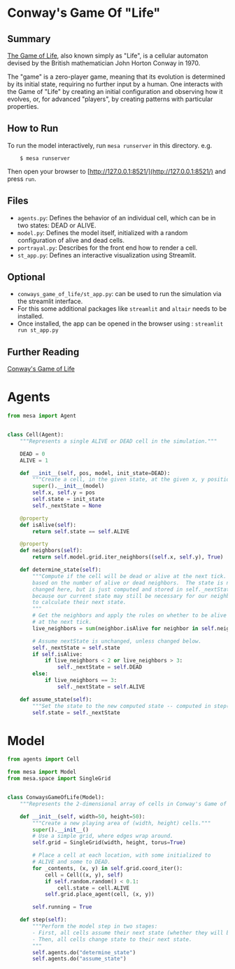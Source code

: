 
# Conway's Game Of "Life"

## Summary

[The Game of Life](https://en.wikipedia.org/wiki/Conway%27s_Game_of_Life), also known simply as "Life", is a cellular automaton devised by the British mathematician John Horton Conway in 1970.

The "game" is a zero-player game, meaning that its evolution is determined by its initial state, requiring no further input by a human. One interacts with the Game of "Life" by creating an initial configuration and observing how it evolves, or, for advanced "players", by creating patterns with particular properties.


## How to Run

To run the model interactively, run ``mesa runserver`` in this directory. e.g.

```
    $ mesa runserver
```

Then open your browser to [http://127.0.0.1:8521/](http://127.0.0.1:8521/) and press ``run``.

## Files

* ``agents.py``: Defines the behavior of an individual cell, which can be in two states: DEAD or ALIVE.
* ``model.py``: Defines the model itself, initialized with a random configuration of alive and dead cells.
* ``portrayal.py``: Describes for the front end how to render a cell.
* ``st_app.py``: Defines an interactive visualization using Streamlit.

## Optional

*  ``conways_game_of_life/st_app.py``: can be used to run the simulation via the streamlit interface.
* For this some additional packages like ``streamlit`` and ``altair`` needs to be installed.
* Once installed, the app can be opened in the browser using : ``streamlit run st_app.py``


## Further Reading
[Conway's Game of Life](https://en.wikipedia.org/wiki/Conway%27s_Game_of_Life)


# Agents

```python
from mesa import Agent


class Cell(Agent):
    """Represents a single ALIVE or DEAD cell in the simulation."""

    DEAD = 0
    ALIVE = 1

    def __init__(self, pos, model, init_state=DEAD):
        """Create a cell, in the given state, at the given x, y position."""
        super().__init__(model)
        self.x, self.y = pos
        self.state = init_state
        self._nextState = None

    @property
    def isAlive(self):
        return self.state == self.ALIVE

    @property
    def neighbors(self):
        return self.model.grid.iter_neighbors((self.x, self.y), True)

    def determine_state(self):
        """Compute if the cell will be dead or alive at the next tick.  This is
        based on the number of alive or dead neighbors.  The state is not
        changed here, but is just computed and stored in self._nextState,
        because our current state may still be necessary for our neighbors
        to calculate their next state.
        """
        # Get the neighbors and apply the rules on whether to be alive or dead
        # at the next tick.
        live_neighbors = sum(neighbor.isAlive for neighbor in self.neighbors)

        # Assume nextState is unchanged, unless changed below.
        self._nextState = self.state
        if self.isAlive:
            if live_neighbors < 2 or live_neighbors > 3:
                self._nextState = self.DEAD
        else:
            if live_neighbors == 3:
                self._nextState = self.ALIVE

    def assume_state(self):
        """Set the state to the new computed state -- computed in step()."""
        self.state = self._nextState

```


# Model

```python
from agents import Cell

from mesa import Model
from mesa.space import SingleGrid


class ConwaysGameOfLife(Model):
    """Represents the 2-dimensional array of cells in Conway's Game of Life."""

    def __init__(self, width=50, height=50):
        """Create a new playing area of (width, height) cells."""
        super().__init__()
        # Use a simple grid, where edges wrap around.
        self.grid = SingleGrid(width, height, torus=True)

        # Place a cell at each location, with some initialized to
        # ALIVE and some to DEAD.
        for _contents, (x, y) in self.grid.coord_iter():
            cell = Cell((x, y), self)
            if self.random.random() < 0.1:
                cell.state = cell.ALIVE
            self.grid.place_agent(cell, (x, y))

        self.running = True

    def step(self):
        """Perform the model step in two stages:
        - First, all cells assume their next state (whether they will be dead or alive)
        - Then, all cells change state to their next state.
        """
        self.agents.do("determine_state")
        self.agents.do("assume_state")

```